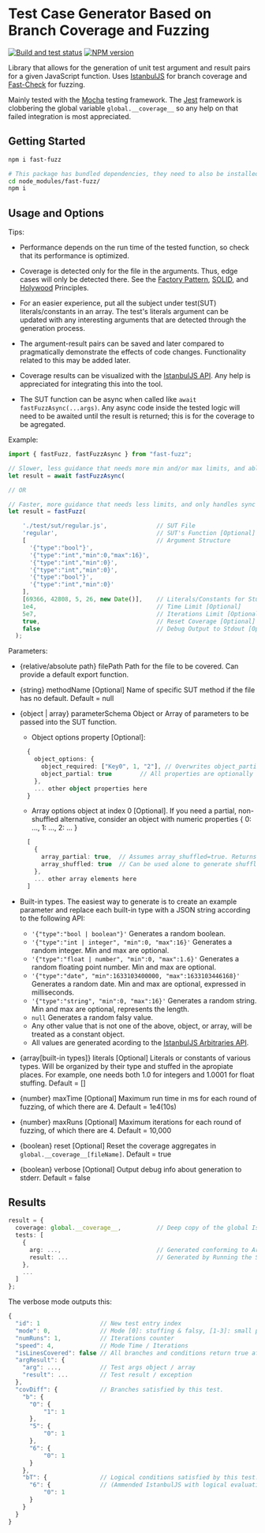# Test Case Generator Based on Branch Coverage and Fuzzing

[![Build and test status](https://github.com/WeWatchWall/fast-fuzz/workflows/Lint%20and%20test/badge.svg)](https://github.com/WeWatchWall/fast-fuzz/actions?query=workflow%3A%22Lint+and+test%22)
[![NPM version](https://img.shields.io/npm/v/fast-fuzz.svg)](https://www.npmjs.com/package/fast-fuzz)

Library that allows for the generation of unit test argument and result pairs for a given JavaScript function. Uses [IstanbulJS](https://github.com/istanbuljs/istanbuljs) for branch coverage and [Fast-Check](https://github.com/dubzzz/fast-check) for fuzzing.

Mainly tested with the [Mocha](https://mochajs.org/) testing framework. The [Jest](https://jestjs.io/) framework is clobbering the global variable ```global.__coverage__``` so any help on that failed integration is most appreciated.

## Getting Started

```bash
npm i fast-fuzz

# This package has bundled dependencies, they need to also be installed manually.
cd node_modules/fast-fuzz/
npm i
```

## Usage and Options

Tips:

- Performance depends on the run time of the tested function, so check that its performance is optimized.

- Coverage is detected only for the file in the arguments. Thus, edge cases will only be detected there. See the [Factory Pattern](https://en.wikipedia.org/wiki/Factory_method_pattern), [SOLID](https://en.wikipedia.org/wiki/SOLID), and [Holywood](https://en.wiktionary.org/wiki/Hollywood_principle) Principles.

- For an easier experience, put all the subject under test(SUT) literals/constants in an array. The test's literals argument can be updated with any interesting arguments that are detected through the generation process.

- The argument-result pairs can be saved and later compared to pragmatically demonstrate the effects of code changes. Functionality related to this may be added later.

- Coverage results can be visualized with the [IstanbulJS API](https://medium.com/@kushmisra7/one-report-for-all-test-cases-easily-merging-multiple-tests-reports-b0f5e5211a2a). Any help is appreciated for integrating this into the tool.

- The SUT function can be async when called like `await fastFuzzAsync(...args)`. Any async code inside the tested logic will need to be awaited until the result is returned; this is for the coverage to be agregated.

Example:

```typescript
import { fastFuzz, fastFuzzAsync } from "fast-fuzz";

// Slower, less guidance that needs more min and/or max limits, and able to handle async SUT
let result = await fastFuzzAsync(

// OR

// Faster, more guidance that needs less limits, and only handles sync code across SUT
let result = fastFuzz(

    './test/sut/regular.js',              // SUT File
    'regular',                            // SUT's Function [Optional]
    [                                     // Argument Structure
      '{"type":"bool"}',
      '{"type":"int","min":0,"max":16}',
      '{"type":"int","min":0}',
      '{"type":"int","min":0}',
      '{"type":"bool"}',
      '{"type":"int","min":0}'
    ],
    [69366, 42808, 5, 26, new Date()],    // Literals/Constants for Stuffing Arguments [Optional]
    1e4,                                  // Time Limit [Optional]
    5e7,                                  // Iterations Limit [Optional]
    true,                                 // Reset Coverage [Optional]
    false                                 // Debug Output to Stdout [Optional]
  );
```

Parameters:

- {relative/absolute path}  filePath Path for the file to be covered. Can provide a default export function.

- {string}  methodName  [Optional]  Name of specific SUT method if the file has no default. Default = null

- {object | array}  parameterSchema Object or Array of parameters to be passed into the SUT function.
  
  - Object options property [Optional]:
  
  ```typescript
    {
      object_options: {
        object_required: ["Key0", 1, "2"], // Overwrites object_partial to mark non-optional properties
        object_partial: true        // All properties are optionally included in the end value.
      },
      ... other object properties here
    }  
  ```

  - Array options object at index 0 [Optional]. If you need a partial, non-shuffled alternative, consider an object with numeric properties { 0: ..., 1: ..., 2: ... }

  ```typescript
    [
      {
        array_partial: true,  // Assumes array_shuffled=true. Returns a possibly shorter combination of elements.
        array_shuffled: true  // Can be used alone to generate shuffled, same-length arrays.
      },
      ... other array elements here
    ]  
  ```

- Built-in types. The easiest way to generate is to create an example parameter and replace each built-in type with a JSON string according to the following API:
  - ```'{"type":"bool | boolean"}'``` Generates a random boolean.
  - ```'{"type":"int | integer", "min":0, "max":16}'``` Generates a random integer. Min and max are optional.
  - ```'{"type":"float | number", "min":0, "max":1.6}'``` Generates a random floating point number. Min and max are optional.
  - ```'{"type":"date", "min":1633103400000, "max":1633103446168}'``` Generates a random date. Min and max are optional, expressed in milliseconds.
  - ```'{"type":"string", "min":0, "max":16}'``` Generates a random string. Min and max are optional, represents the length.
  - ```null```  Generates a random falsy value.
  - Any other value that is not one of the above, object, or array, will be treated as a constant object.
  - All values are generated acording to the [IstanbulJS Arbitraries API](https://github.com/dubzzz/fast-check/blob/main/documentation/Arbitraries.md).

- {array[built-in types]} literals  [Optional]  Literals or constants of various types. Will be organized by their type and stuffed in the apropiate places. For example, one needs both 1.0 for integers and 1.0001 for float stuffing. Default = []

- {number}  maxTime [Optional]  Maximum run time in ms for each round of fuzzing, of which there are 4. Default = 1e4(10s)

- {number}  maxRuns [Optional]  Maximum iterations for each round of fuzzing, of which there are 4. Default = 10,000

- {boolean} reset  [Optional]  Reset the coverage aggregates in ```global.__coverage__[fileName]```. Default = true

- {boolean} verbose  [Optional]  Output debug info about generation to stderr. Default = false

## Results

```typescript
result = {
  coverage: global.__coverage__,          // Deep copy of the global IstanbulJS coverage object.
  tests: [
    {
      arg: ...,                           // Generated conforming to Argument Structure parameter.
      result: ...                         // Generated by Running the SUT function. Can be an Exception.
    },
    ...
  ]
};
```

The verbose mode outputs this:

```typescript
{
  "id": 1                 // New test entry index
  "mode": 0,              // Mode [0]: stuffing & falsy, [1-3]: small potatoes, 4: full
  "numRuns": 1,           // Iterations counter
  "speed": 4,             // Mode Time / Iterations
  "isLinesCovered": false // All branches and conditions return true after this test.,
  "argResult": {
    "arg": ...,           // Test args object / array
    "result": ...         // Test result / exception
  },
  "covDiff": {            // Branches satisfied by this test.
    "b": {
      "0": {
          "1": 1
      },
      "5": {
          "0": 1
      },
      "6": {
          "0": 1
      }
    },
    "bT": {               // Logical conditions satisfied by this test.
      "6": {              // (Ammended IstanbulJS with logical evaluation.)
          "0": 1
      }
    }
  }
}
```
